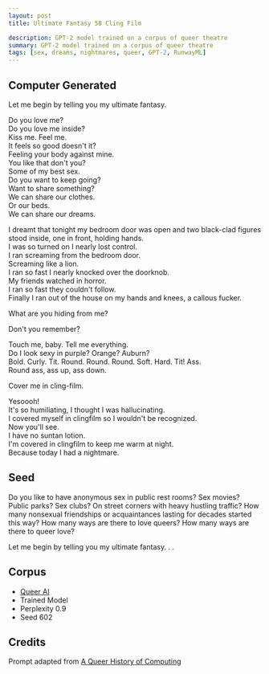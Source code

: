 ```yaml
---
layout: post
title: Ultimate Fantasy 58 Cling Film

description: GPT-2 model trained on a corpus of queer theatre
summary: GPT-2 model trained on a corpus of queer theatre
tags: [sex, dreams, nightmares, queer, GPT-2, RunwayML]
---
```


## Computer Generated

Let me begin by telling you my ultimate fantasy.

Do you love me?<br/>
Do you love me inside?<br/>
Kiss me. Feel me.<br/>
It feels so good doesn't it?<br/> Feeling your body against mine.<br/>
You like that don't you?<br/> Some of my best sex.<br/>
Do you want to keep going?<br/>
Want to share something?<br/> We can share our clothes.<br/> Or our beds.<br/> We can share our dreams.

I dreamt that tonight my bedroom door was open and two black-clad figures stood inside, one in front, holding hands.<br/> I was so turned on I nearly lost control.<br/> I ran screaming from the bedroom door.<br/> Screaming like a lion.<br/> I ran so fast I nearly knocked over the doorknob.<br/> My friends watched in horror.<br/> I ran so fast they couldn't follow.<br/> Finally I ran out of the house on my hands and knees, a callous fucker.

What are you hiding from me?

Don't you remember?

Touch me, baby. Tell me everything.<br/> Do I look sexy in purple? Orange? Auburn?<br/> Bold. Curly. Tit. Round. Round. Round. Soft. Hard. Tit! Ass.<br/> Round ass, ass up, ass down.

Cover me in cling-film.

Yesoooh!<br/> It's so humiliating, I thought I was hallucinating.<br/> I covered myself in clingfilm so I wouldn't be recognized.<br/> Now you'll see.<br/> I have no suntan lotion.<br/> I'm covered in clingfilm to keep me warm at night.<br/> Because today I had a nightmare.

## Seed

Do you like to have anonymous sex in public rest rooms? Sex movies? Public parks? Sex clubs? On street corners with heavy hustling traffic? How many nonsexual friendships or acquaintances lasting for decades started this way? How many ways are there to love queers? How many ways are there to queer love?

Let me begin by telling you my ultimate fantasy. . .

## Corpus

- [Queer AI](/queerai)
- Trained Model
- Perplexity 0.9
- Seed 602

## Credits

Prompt adapted from [A Queer History of Computing](https://rhizome.org/editorial/2013/feb/19/queer-computing-1/)
